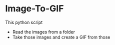 # Image-To-GIF
This python script 
- Read the images from a folder 
- Take those images and create a GIF from those 
